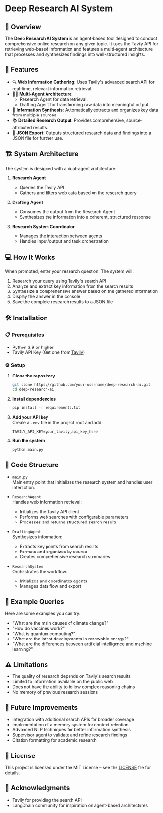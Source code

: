 
# Deep Research AI System

## 🧠 Overview

The **Deep Research AI System** is an agent-based tool designed to conduct comprehensive online research on any given topic. It uses the Tavily API for retrieving web-based information and features a multi-agent architecture that processes and synthesizes findings into well-structured insights.

## 🚀 Features

- 🔍 **Web Information Gathering**: Uses Tavily's advanced search API for real-time, relevant information retrieval.
- 🧑‍💻 **Multi-Agent Architecture**:
  - Research Agent for data retrieval.
  - Drafting Agent for transforming raw data into meaningful output.
- 🧠 **Information Synthesis**: Automatically extracts and organizes key data from multiple sources.
- 📚 **Detailed Research Output**: Provides comprehensive, source-attributed results.
- 💾 **JSON Export**: Outputs structured research data and findings into a JSON file for further use.

## 🏗️ System Architecture

The system is designed with a dual-agent architecture:

1. **Research Agent**  
   - Queries the Tavily API  
   - Gathers and filters web data based on the research query

2. **Drafting Agent**  
   - Consumes the output from the Research Agent  
   - Synthesizes the information into a coherent, structured response

3. **Research System Coordinator**  
   - Manages the interaction between agents  
   - Handles input/output and task orchestration

## 💻 How It Works

When prompted, enter your research question. The system will:

1. Research your query using Tavily's search API  
2. Analyze and extract key information from the search results  
3. Synthesize a comprehensive answer based on the gathered information  
4. Display the answer in the console  
5. Save the complete research results to a JSON file  

## 🛠️ Installation

### 📋 Prerequisites

- Python 3.9 or higher  
- Tavily API Key (Get one from [Tavily](https://tavily.com/))  

### ⚙️ Setup

1. **Clone the repository**  
   ```bash
   git clone https://github.com/your-username/deep-research-ai.git
   cd deep-research-ai
   ```

2. **Install dependencies**  
   ```bash
   pip install -r requirements.txt
   ```

3. **Add your API key**  
   Create a `.env` file in the project root and add:
   ```env
   TAVILY_API_KEY=your_tavily_api_key_here
   ```

4. **Run the system**  
   ```bash
   python main.py
   ```

## 🧾 Code Structure

- `main.py`  
  Main entry point that initializes the research system and handles user interaction.

- `ResearchAgent`  
  Handles web information retrieval:
  - Initializes the Tavily API client  
  - Performs web searches with configurable parameters  
  - Processes and returns structured search results

- `DraftingAgent`  
  Synthesizes information:
  - Extracts key points from search results  
  - Formats and organizes by source  
  - Creates comprehensive research summaries

- `ResearchSystem`  
  Orchestrates the workflow:
  - Initializes and coordinates agents  
  - Manages data flow and export  

## 📌 Example Queries

Here are some examples you can try:

- "What are the main causes of climate change?"
- "How do vaccines work?"
- "What is quantum computing?"
- "What are the latest developments in renewable energy?"
- "What are the differences between artificial intelligence and machine learning?"

## ⚠️ Limitations

- The quality of research depends on Tavily's search results  
- Limited to information available on the public web  
- Does not have the ability to follow complex reasoning chains  
- No memory of previous research sessions  

## 🔮 Future Improvements

- Integration with additional search APIs for broader coverage  
- Implementation of a memory system for context retention  
- Advanced NLP techniques for better information synthesis  
- Supervisor agent to validate and refine research findings  
- Citation formatting for academic research  

## 🪪 License

This project is licensed under the MIT License – see the [LICENSE](LICENSE) file for details.

## 🙏 Acknowledgments

- Tavily for providing the search API  
- LangChain community for inspiration on agent-based architectures

